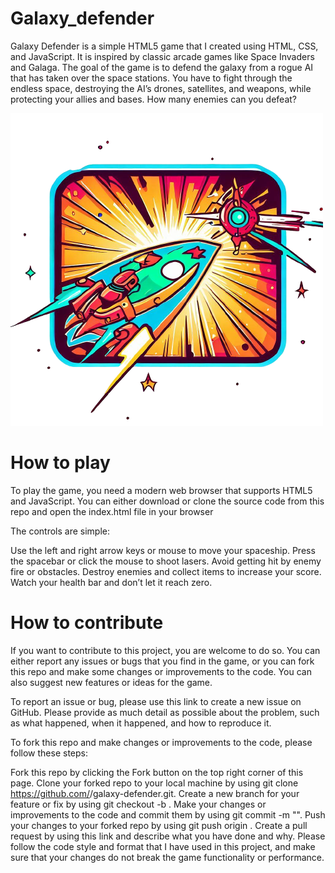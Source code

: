 # Galaxy_defender

Galaxy Defender is a simple HTML5 game that I created using HTML, CSS, and JavaScript. It is inspired by classic arcade games like Space Invaders and Galaga. The goal of the game is to defend the galaxy from a rogue AI that has taken over the space stations. You have to fight through the endless space, destroying the AI’s drones, satellites, and weapons, while protecting your allies and bases. How many enemies can you defeat?


![](https://github.com/ABHIJATSARARI/Galaxy_defender/blob/main/hgame/assets/images/logo.png)

# How to play

To play the game, you need a modern web browser that supports HTML5 and JavaScript. You can either download or clone the source code from this repo and open the index.html file in your browser

The controls are simple:

Use the left and right arrow keys or mouse to move your spaceship.
Press the spacebar or click the mouse to shoot lasers.
Avoid getting hit by enemy fire or obstacles.
Destroy enemies and collect items to increase your score.
Watch your health bar and don’t let it reach zero.

# How to contribute
If you want to contribute to this project, you are welcome to do so. You can either report any issues or bugs that you find in the game, or you can fork this repo and make some changes or improvements to the code. You can also suggest new features or ideas for the game.

To report an issue or bug, please use this link to create a new issue on GitHub. Please provide as much detail as possible about the problem, such as what happened, when it happened, and how to reproduce it.

To fork this repo and make changes or improvements to the code, please follow these steps:

Fork this repo by clicking the Fork button on the top right corner of this page.
Clone your forked repo to your local machine by using git clone https://github.com/<your-username>/galaxy-defender.git.
Create a new branch for your feature or fix by using git checkout -b <branch-name>.
Make your changes or improvements to the code and commit them by using git commit -m "<commit-message>".
Push your changes to your forked repo by using git push origin <branch-name>.
Create a pull request by using this link and describe what you have done and why.
Please follow the code style and format that I have used in this project, and make sure that your changes do not break the game functionality or performance.

